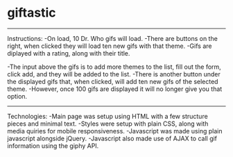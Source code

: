 # giftastic
-----------------------------------------------------------------
Instructions:
-On load, 10 Dr. Who gifs will load.
-There are buttons on the right, when clicked they will load ten new gifs with that theme.
-Gifs are diplayed with a rating, along with their title.

-The input above the gifs is to add more themes to the list, fill out the form, click add, and they will be added to the list.
-There is another button under the displayed gifs that, when clicked, will add ten new gifs of the selected theme.
-However, once 100 gifs are displayed it will no longer give you that option.


------------------------------------------------------------------
Technologies:
-Main page was setup using HTML with a few structure pieces and minimal text.
-Styles were setup with plain CSS, along with media quiries for mobile responsiveness.
-Javascript was made using plain javascript alongside jQuery.
-Javascript also made use of AJAX to call gif information using the giphy API.

